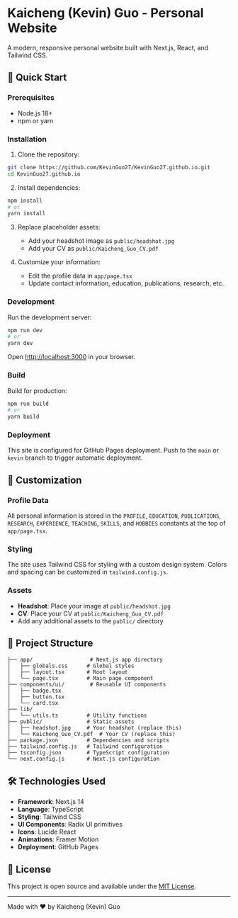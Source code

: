 # Kaicheng (Kevin) Guo - Personal Website

A modern, responsive personal website built with Next.js, React, and Tailwind CSS.

## 🚀 Quick Start

### Prerequisites

- Node.js 18+
- npm or yarn

### Installation

1. Clone the repository:

```bash
git clone https://github.com/KevinGuo27/KevinGuo27.github.io.git
cd KevinGuo27.github.io
```

2. Install dependencies:

```bash
npm install
# or
yarn install
```

3. Replace placeholder assets:

   - Add your headshot image as `public/headshot.jpg`
   - Add your CV as `public/Kaicheng_Guo_CV.pdf`

4. Customize your information:
   - Edit the profile data in `app/page.tsx`
   - Update contact information, education, publications, research, etc.

### Development

Run the development server:

```bash
npm run dev
# or
yarn dev
```

Open [http://localhost:3000](http://localhost:3000) in your browser.

### Build

Build for production:

```bash
npm run build
# or
yarn build
```

### Deployment

This site is configured for GitHub Pages deployment. Push to the `main` or `kevin` branch to trigger automatic deployment.

## 🎨 Customization

### Profile Data

All personal information is stored in the `PROFILE`, `EDUCATION`, `PUBLICATIONS`, `RESEARCH`, `EXPERIENCE`, `TEACHING`, `SKILLS`, and `HOBBIES` constants at the top of `app/page.tsx`.

### Styling

The site uses Tailwind CSS for styling with a custom design system. Colors and spacing can be customized in `tailwind.config.js`.

### Assets

- **Headshot**: Place your image at `public/headshot.jpg`
- **CV**: Place your CV at `public/Kaicheng_Guo_CV.pdf`
- Add any additional assets to the `public/` directory

## 📁 Project Structure

```
├── app/                  # Next.js app directory
│   ├── globals.css      # Global styles
│   ├── layout.tsx       # Root layout
│   └── page.tsx         # Main page component
├── components/ui/        # Reusable UI components
│   ├── badge.tsx
│   ├── button.tsx
│   └── card.tsx
├── lib/
│   └── utils.ts         # Utility functions
├── public/              # Static assets
│   ├── headshot.jpg     # Your headshot (replace this)
│   └── Kaicheng_Guo_CV.pdf  # Your CV (replace this)
├── package.json         # Dependencies and scripts
├── tailwind.config.js   # Tailwind configuration
├── tsconfig.json        # TypeScript configuration
└── next.config.js       # Next.js configuration
```

## 🛠 Technologies Used

- **Framework**: Next.js 14
- **Language**: TypeScript
- **Styling**: Tailwind CSS
- **UI Components**: Radix UI primitives
- **Icons**: Lucide React
- **Animations**: Framer Motion
- **Deployment**: GitHub Pages

## 📝 License

This project is open source and available under the [MIT License](LICENSE.md).

---

Made with ❤️ by Kaicheng (Kevin) Guo
